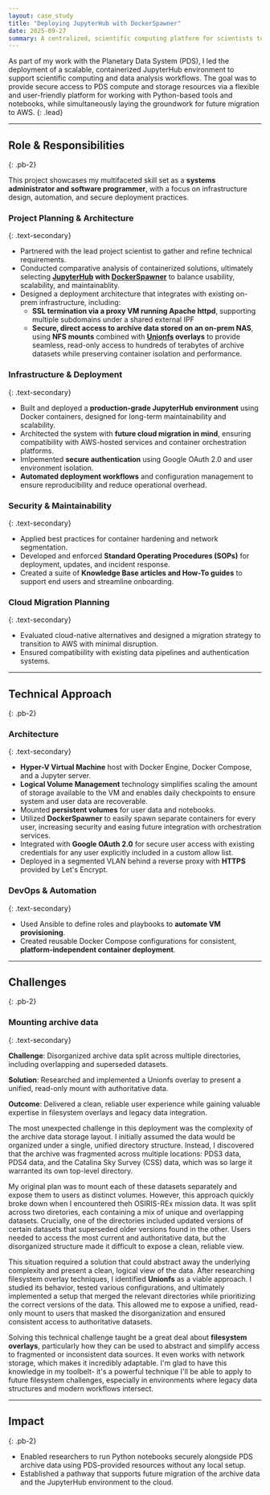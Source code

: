 ```yaml
---
layout: case_study
title: "Deploying JupyterHub with DockerSpawner"
date: 2025-09-27
summary: A centralized, scientific computing platform for scientists to work directly with PDS data in a cloud-like environment.
---
```


As part of my work with the Planetary Data System (PDS), I led the deployment of a scalable, containerized JupyterHub environment to support scientific computing and data analysis workflows. The goal was to provide secure access to PDS compute and storage resources via a flexible and user-friendly platform for working with Python-based tools and notebooks, while simultaneously laying the groundwork for future migration to AWS.
{: .lead}

---

## Role & Responsibilities
{: .pb-2}

This project showcases my multifaceted skill set as a <strong>systems administrator and software programmer</strong>, with a focus on infrastructure design, automation, and secure deployment practices.

### Project Planning & Architecture
{: .text-secondary}

- Partnered with the lead project scientist to gather and refine technical requirements.
- Conducted comparative analysis of containerized solutions, ultimately selecting **[JupyterHub](https://jupyter.org/hub) with [DockerSpawner](https://github.com/jupyterhub/dockerspawner)** to balance usability, scalability, and maintainablity.
- Designed a deployment architecture that integrates with existing on-prem infrastructure, including:
    - **SSL termination via a proxy VM running Apache httpd**, supporting multiple subdomains under a shared external IPF
    - **Secure, direct access to archive data stored on an on-prem NAS**, using **NFS mounts** combined with **[Unionfs](https://unionfs.filesystems.org/) overlays** to provide seamless, read-only access to hundreds of terabytes of archive datasets while preserving container isolation and performance.


### Infrastructure & Deployment
{: .text-secondary}

- Built and deployed a **production-grade JupyterHub environment** using Docker containers, designed for long-term maintainability and scalability.
- Architected the system with **future cloud migration in mind**, ensuring compatibility with AWS-hosted services and container orchestration platforms.
- Imlpemented **secure authentication** using Google OAuth 2.0 and user environment isolation.
- **Automated deployment workflows** and configuration management to ensure reproducibility and reduce operational overhead.

### Security & Maintainability
{: .text-secondary}

- Applied best practices for container hardening and network segmentation.
- Developed and enforced **Standard Operating Procedures (SOPs)** for deployment, updates, and incident response.
- Created a suite of **Knowledge Base articles and How-To guides** to support end users and streamline onboarding.

### Cloud Migration Planning
{: .text-secondary}

- Evaluated cloud-native alternatives and designed a migration strategy to transition to AWS with minimal disruption.
- Ensured compatibiility with existing data pipelines and authentication systems.

---

## Technical Approach
{: .pb-2}

### Architecture
{: .text-secondary}

- **Hyper-V Virtual Machine** host with Docker Engine, Docker Compose, and a Jupyter server.
- **Logical Volume Management** technology simplifies scaling the amount of storage available to the VM and enables daily checkpoints to ensure system and user data are recoverable.
- Mounted **persistent volumes** for user data and notebooks.
- Utilized **DockerSpawner** to easily spawn separate containers for every user, increasing security and easing future integration with orchestration services.
- Integrated with **Google OAuth 2.0** for secure user access with existing credentials for any user explicitly included in a custom allow list.
- Deployed in a segmented VLAN behind a reverse proxy with **HTTPS** provided by Let's Encrypt.

### DevOps & Automation
{: .text-secondary}

- Used Ansible to define roles and playbooks to **automate VM provisioning**.
- Created reusable Docker Compose configurations for consistent, **platform-independent container deployment**.

---

## Challenges
{: .pb-2}

### Mounting archive data
{: .text-secondary}

**Challenge**: Disorganized archive data split across multiple directories, including overlapping and superseded datasets.

**Solution**: Researched and implemented a Unionfs overlay to present a unified, read-only mount with authoritative data.

**Outcome**: Delivered a clean, reliable user experience while gaining valuable expertise in filesystem overlays and legacy data integration.

The most unexpected challenge in this deployment was the complexity of the archive data storage layout. I initially assumed the data would be organized under a single, unified directory structure. Instead, I discovered that the archive was fragmented across multiple locations: PDS3 data, PDS4 data, and the Catalina Sky Survey (CSS) data, which was so large it warranted its own top-level directory.

My original plan was to mount each of these datasets separately and expose them to users as distinct volumes. However, this approach quickly broke down when I encountered theh OSIRIS-REx mission data. It was split across two diretories, each containing a mix of unique and overlapping datasets. Crucially, one of the directories included updated versions of certain datasets that superseded older versions found in the other. Users needed to access the most current and authoritative data, but the disorganized structure made it difficult to expose a clean, reliable view.

This situation required a solution that could abstract away the underlying complexity and present a clean, logical view of the data. After researching filesystem overlay techniques, I identified **Unionfs** as a viable approach. I studied its behavior, tested various configurations, and ultimately implemented a setup that merged the relevant directories while prioritizing the correct versions of the data. This allowed me to expose a unified, read-only mount to users that masked the disorganization and ensured consistent access to authoritative datasets.

Solving this technical challenge taught be a great deal about **filesystem overlays**, particularly how they can be used to abstract and simplify access to fragmented or inconsistent data sources. It even works with network storage, which makes it incredibly adaptable. I'm glad to have this knowledge in my toolbelt- it's a powerful technique I'll be able to apply to future filesystem challenges, especially in environments where legacy data structures and modern workflows intersect.

---

## Impact
{: .pb-2}

- Enabled researchers to run Python notebooks securely alongside PDS archive data using PDS-provided resources without any local setup.
- Established a pathway that supports future migration of the archive data and the JupyterHub environment to the cloud.

<!-- --- -->

<!-- ## Reflections -->
<!-- {: .pb-2} -->
